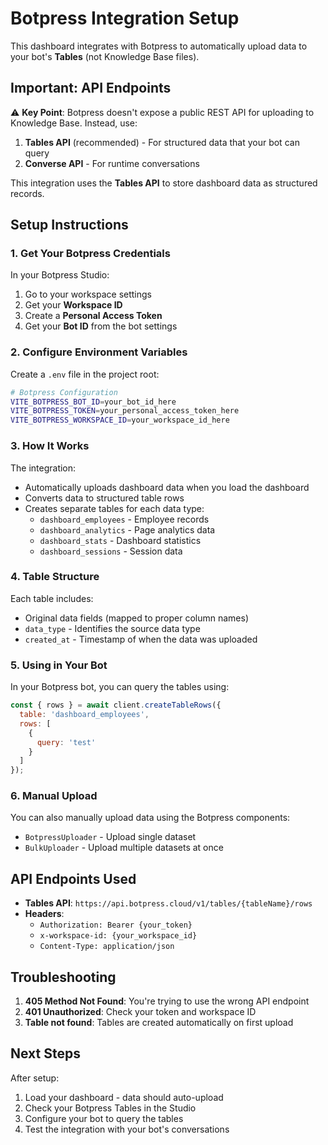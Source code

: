 # Botpress Integration Setup

This dashboard integrates with Botpress to automatically upload data to your bot's **Tables** (not Knowledge Base files).

## Important: API Endpoints

⚠️ **Key Point**: Botpress doesn't expose a public REST API for uploading to Knowledge Base. Instead, use:

1. **Tables API** (recommended) - For structured data that your bot can query
2. **Converse API** - For runtime conversations

This integration uses the **Tables API** to store dashboard data as structured records.

## Setup Instructions

### 1. Get Your Botpress Credentials

In your Botpress Studio:
1. Go to your workspace settings
2. Get your **Workspace ID**
3. Create a **Personal Access Token** 
4. Get your **Bot ID** from the bot settings

### 2. Configure Environment Variables

Create a `.env` file in the project root:

```bash
# Botpress Configuration
VITE_BOTPRESS_BOT_ID=your_bot_id_here
VITE_BOTPRESS_TOKEN=your_personal_access_token_here
VITE_BOTPRESS_WORKSPACE_ID=your_workspace_id_here
```

### 3. How It Works

The integration:
- Automatically uploads dashboard data when you load the dashboard
- Converts data to structured table rows
- Creates separate tables for each data type:
  - `dashboard_employees` - Employee records
  - `dashboard_analytics` - Page analytics data
  - `dashboard_stats` - Dashboard statistics
  - `dashboard_sessions` - Session data

### 4. Table Structure

Each table includes:
- Original data fields (mapped to proper column names)
- `data_type` - Identifies the source data type
- `created_at` - Timestamp of when the data was uploaded

### 5. Using in Your Bot

In your Botpress bot, you can query the tables using:

```javascript
const { rows } = await client.createTableRows({
  table: 'dashboard_employees',
  rows: [
    {
      query: 'test'
    }
  ]
});
```

### 6. Manual Upload

You can also manually upload data using the Botpress components:
- `BotpressUploader` - Upload single dataset
- `BulkUploader` - Upload multiple datasets at once

## API Endpoints Used

- **Tables API**: `https://api.botpress.cloud/v1/tables/{tableName}/rows`
- **Headers**: 
  - `Authorization: Bearer {your_token}`
  - `x-workspace-id: {your_workspace_id}`
  - `Content-Type: application/json`

## Troubleshooting

1. **405 Method Not Found**: You're trying to use the wrong API endpoint
2. **401 Unauthorized**: Check your token and workspace ID
3. **Table not found**: Tables are created automatically on first upload

## Next Steps

After setup:
1. Load your dashboard - data should auto-upload
2. Check your Botpress Tables in the Studio
3. Configure your bot to query the tables
4. Test the integration with your bot's conversations
